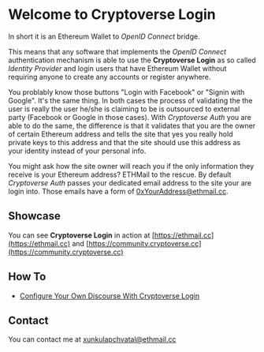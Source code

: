 # Welcome to Cryptoverse Login

In short it is an Ethereum Wallet to _OpenID Connect_ bridge.

This means that any software that implements the _OpenID Connect_ authentication mechanism is able to use the **Cryptoverse Login** as so called _Identity Provider_ and login users that have Ethereum Wallet without requiring anyone to create any accounts or register anywhere.

You problably know those buttons "Login with Facebook" or "Signin with Google". It's the same thing. In both cases the process of validating the the user is really the user he/she is claiming to be is outsourced to external party (Facebook or Google in those cases). With _Cryptoverse Auth_ you are able to do the same, the difference is that it validates that you are the owner of certain Ethereum address and tells the site that yes you really hold private keys to this address and that the site should use this address as your identity instead of your personal info.

You might ask how the site owner will reach you if the only information they receive is your Ethereum address?
ETHMail to the rescue. By default _Cryptoverse Auth_ passes your dedicated email address to the site your are login into. Those emails have a form of 0xYourAddress@ethmail.cc.

## Showcase

You can see **Cryptoverse Login** in action at [https://ethmail.cc](https://ethmail.cc) and [https://community.cryptoverse.cc](https://community.cryptoverse.cc)

## How To

- [Configure Your Own Discourse With Cryptoverse Login](discourse.html)

## Contact

You can contact me at [xunkulapchvatal@ethmail.cc](mailto:xunkulapchvatal@ethmail.cc)

<script type="text/javascript">window.$crisp=[];window.CRISP_WEBSITE_ID="82c167b2-b01f-43a2-80f1-4e18badcbc52";(function(){d=document;s=d.createElement("script");s.src="https://client.crisp.chat/l.js";s.async=1;d.getElementsByTagName("head")[0].appendChild(s);})();</script>
